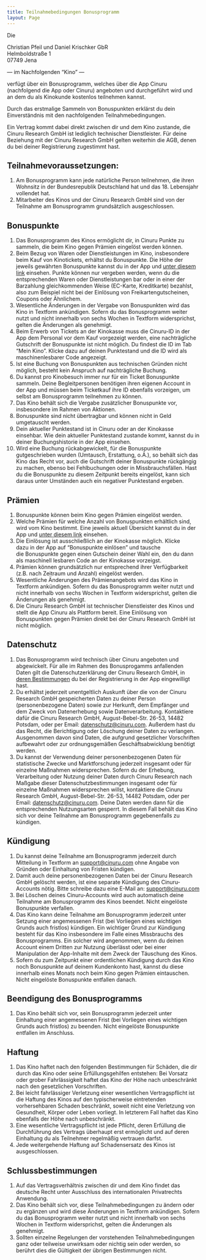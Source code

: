 ```yaml
---
title: Teilnahmebedingungen Bonusprogramm
layout: Page
---
```


[bonuslist]: /assets/bonuslists/ahkjena.pdf

Die

Christian Pfeil und Daniel Krischker GbR <br>
Helmboldstraße 1 <br>
07749 Jena <br>

— im Nachfolgenden “Kino” —

verfügt über ein Bonusprogramm, welches über die App Cinuru (nachfolgend die App oder Cinuru) angeboten und durchgeführt wird und an dem du als Kinokunde kostenlos teilnehmen kannst.

Durch das erstmalige Sammeln von Bonuspunkten erklärst du dein Einverständnis mit den nachfolgenden Teilnahmebedingungen.

Ein Vertrag kommt dabei direkt zwischen dir und dem Kino zustande, die Cinuru Research GmbH ist lediglich technischer Dienstleister. Für deine Beziehung mit der Cinuru Research GmbH gelten weiterhin die AGB, denen du bei deiner Registrierung zugestimmt hast.

## Teilnahmevoraussetzungen:

1. Am Bonusprogramm kann jede natürliche Person teilnehmen, die ihren Wohnsitz in der Bundesrepublik Deutschland hat und das 18. Lebensjahr vollendet hat.
1. Mitarbeiter des Kinos und der Cinuru Research GmbH sind von der Teilnahme am Bonusprogramm grundsätzlich ausgeschlossen.

## Bonuspunkte

1. Das Bonusprogramm des Kinos ermöglicht dir, in Cinuru Punkte zu sammeln, die beim Kino gegen Prämien eingelöst werden können.
1. Beim Bezug von Waren oder Dienstleistungen im Kino, insbesondere beim Kauf von Kinotickets, erhältst du Bonuspunkte. Die Höhe der jeweils gewährten Bonuspunkte kannst du in der App und [unter diesem link][bonuslist] einsehen. Punkte können nur vergeben werden, wenn du die entsprechenden Waren oder Dienstleistungen bar oder in einer der Barzahlung gleichkommenden Weise (EC-Karte, Kreditkarte) bezahlst, also zum Beispiel nicht bei der Einlösung von Freikartengutscheinen, Coupons oder Ähnlichem.
1. Wesentliche Änderungen in der Vergabe von Bonuspunkten wird das Kino in Textform ankündigen. Sofern du das Bonusprogramm weiter nutzt und nicht innerhalb von sechs Wochen in Textform widersprichst, gelten die Änderungen als genehmigt.
1. Beim Erwerb von Tickets an der Kinokasse muss die Cinuru-ID in der App dem Personal vor dem Kauf vorgezeigt werden, eine nachträgliche Gutschrift der Bonuspunkte ist nicht möglich. Du findest die ID im Tab “Mein Kino”. Klicke dazu auf deinen Punktestand und die ID wird als maschinenlesbarer Code angezeigt.
1. Ist eine Buchung von Bonuspunkten aus technischen Gründen nicht möglich, besteht kein Anspruch auf nachträgliche Buchung.
1. Du kannst pro Kinobesuch immer nur für ein Ticket Bonuspunkte sammeln. Deine Begleitpersonen benötigen ihren eigenen Account in der App und müssen beim Ticketkauf ihre ID ebenfalls vorzeigen, um selbst am Bonusprogramm teilnehmen zu können.
1. Das Kino behält sich die Vergabe zusätzlicher Bonuspunkte vor, insbesondere im Rahmen von Aktionen.
1. Bonuspunkte sind nicht übertragbar und können nicht in Geld umgetauscht werden.
1. Dein aktueller Punktestand ist in Cinuru oder an der Kinokasse einsehbar. Wie dein aktueller Punktestand zustande kommt, kannst du in deiner Buchungshistorie in der App einsehen.
1. Wird eine Buchung rückabgewickelt, für die Bonuspunkte gutgeschrieben wurden (Umtausch, Erstattung, o.Ä.), so behält sich das Kino das Recht vor, auch die Gutschrift deiner Bonuspunkte rückgängig zu machen, ebenso bei Fehlbuchungen oder in Missbrauchsfällen. Hast du die Bonuspunkte zu diesem Zeitpunkt bereits eingelöst, kann sich daraus unter Umständen auch ein negativer Punktestand ergeben.

## Prämien

1. Bonuspunkte können beim Kino gegen Prämien eingelöst werden.
1. Welche Prämien für welche Anzahl von Bonuspunkten erhältlich sind, wird vom Kino bestimmt. Eine jeweils aktuell Übersicht kannst du in der App und [unter diesem link][bonuslist] einsehen.
1. Die Einlösung ist ausschließlich an der Kinokasse möglich. Klicke dazu in der App auf “Bonuspunkte einlösen” und tausche die Bonuspunkte gegen einen Gutschein deiner Wahl ein, den du dann als maschinell lesbaren Code an der Kinokasse vorzeigst.
1. Prämien können grundsätzlich nur entsprechend ihrer Verfügbarkeit (z.B. nach Zeitraum und Anzahl) eingelöst werden.
1. Wesentliche Änderungen des Prämienangebots wird das Kino in Textform ankündigen. Sofern du das Bonusprogramm weiter nutzt und nicht innerhalb von sechs Wochen in Textform widersprichst, gelten die Änderungen als genehmigt.
1. Die Cinuru Research GmbH ist technischer Dienstleister des Kinos und stellt die App Cinuru als Plattform bereit. Eine Einlösung von Bonuspunkten gegen Prämien direkt bei der Cinuru Research GmbH ist nicht möglich.

## Datenschutz

1. Das Bonusprogramm wird technisch über Cinuru angeboten und abgewickelt. Für alle im Rahmen des Bonusprogamms anfallenden Daten gilt die Datenschutzerklärung der Cinuru Research GmbH, in [deren Bestimmungen](/privacy) du bei der Registrierung in der App eingewilligt hast.
1. Du erhältst jederzeit unentgeltlich Auskunft über die von der Cinuru Research GmbH gespeicherten Daten zu deiner Person (personenbezogene Daten) sowie zur Herkunft, dem Empfänger und dem Zweck von Datenerhebung sowie Datenverarbeitung. Kontaktiere dafür die Cinuru Research GmbH, August-Bebel-Str. 26-53, 14482 Potsdam, oder per Email: datenschutz@cinuru.com. Außerdem hast du das Recht, die Berichtigung oder Löschung deiner Daten zu verlangen. Ausgenommen davon sind Daten, die aufgrund gesetzlicher Vorschriften aufbewahrt oder zur ordnungsgemäßen Geschäftsabwicklung benötigt werden.
1. Du kannst der Verwendung deiner personenbezogenen Daten für statistische Zwecke und Marktforschung jederzeit insgesamt oder für einzelne Maßnahmen widersprechen. Sofern du der Erhebung, Verarbeitung oder Nutzung deiner Daten durch Cinuru Research nach Maßgabe dieser Datenschutzbestimmungen insgesamt oder für einzelne Maßnahmen widersprechen willst, kontaktiere die Cinuru Research GmbH, August-Bebel-Str. 26-53, 14482 Potsdam, oder per Email: datenschutz@cinuru.com. Deine Daten werden dann für die entsprechenden Nutzungsarten gesperrt. In diesem Fall behält das Kino sich vor deine Teilnahme am Bonusprogramm gegebenenfalls zu kündigen.

## Kündigung

1. Du kannst deine Teilnahme am Bonusprogramm jederzeit durch Mitteilung in Textform an support@cinuru.com ohne Angabe von Gründen oder Einhaltung von Fristen kündigen.
1. Damit auch deine personenbezogenen Daten bei der Cinuru Research GmbH gelöscht werden, ist eine separate Kündigung des Cinuru-Accounts nötig. Bitte schreibe dazu eine E-Mail an: support@cinuru.com
1. Bei Löschen deines Cinuru-Accounts wird auch automatisch deine Teilnahme am Bonusprogramm des Kinos beendet. Nicht eingelöste Bonuspunkte verfallen.
1. Das Kino kann deine Teilnahme am Bonusprogramm jederzeit unter Setzung einer angemessenen Frist (bei Vorliegen eines wichtigen Grunds auch fristlos) kündigen. Ein wichtiger Grund zur Kündigung besteht für das Kino insbesondere im Falle eines Missbrauchs des Bonusprogramms. Ein solcher wird angenommen, wenn du deinen Account einem Dritten zur Nutzung überlässt oder bei einer Manipulation der App-Inhalte mit dem Zweck der Täuschung des Kinos.
1. Sofern du zum Zeitpunkt einer ordentlichen Kündigung durch das Kino noch Bonuspunkte auf deinem Kundenkonto hast, kannst du diese innerhalb eines Monats noch beim Kino gegen Prämien eintauschen. Nicht eingelöste Bonuspunkte entfallen danach.

## Beendigung des Bonusprogramms

1. Das Kino behält sich vor, sein Bonusprogramm jederzeit unter Einhaltung einer angemessenen Frist (bei Vorliegen eines wichtigen Grunds auch fristlos) zu beenden. Nicht eingelöste Bonuspunkte entfallen im Anschluss.

## Haftung

1. Das Kino haftet nach den folgenden Bestimmungen für Schäden, die dir durch das Kino oder seine Erfüllungsgehilfen entstehen: Bei Vorsatz oder grober Fahrlässigkeit haftet das Kino der Höhe nach unbeschränkt nach den gesetzlichen Vorschriften.
1. Bei leicht fahrlässiger Verletzung einer wesentlichen Vertragspflicht ist die Haftung des Kinos auf den typischerweise eintretenden vorhersehbaren Schaden beschränkt, soweit nicht eine Verletzung von Gesundheit, Körper oder Leben vorliegt. In letzterem Fall haftet das Kino ebenfalls der Höhe nach unbeschränkt.
1. Eine wesentliche Vertragspflicht ist jede Pflicht, deren Erfüllung die Durchführung des Vertrags überhaupt erst ermöglicht und auf deren Einhaltung du als Teilnehmer regelmäßig vertrauen darfst.
1. Jede weitergehende Haftung auf Schadensersatz des Kinos ist ausgeschlossen.

## Schlussbestimmungen

1. Auf das Vertragsverhältnis zwischen dir und dem Kino findet das deutsche Recht unter Ausschluss des internationalen Privatrechts Anwendung.
1. Das Kino behält sich vor, diese Teilnahmebedingungen zu ändern oder zu ergänzen und wird diese Änderungen in Textform ankündigen. Sofern du das Bonusprogramm weiter nutzt und nicht innerhalb von sechs Wochen in Textform widersprichst, gelten die Änderungen als genehmigt.
1. Sollten einzelne Regelungen der vorstehenden Teilnahmebedingungen ganz oder teilweise unwirksam oder nichtig sein oder werden, so berührt dies die Gültigkeit der übrigen Bestimmungen nicht.
